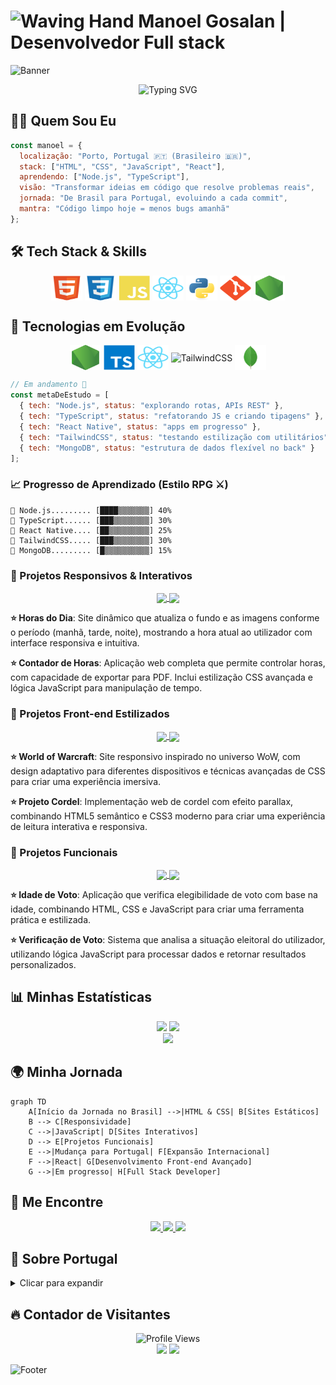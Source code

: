 # <img src="https://raw.githubusercontent.com/Tarikul-Islam-Anik/Animated-Fluent-Emojis/master/Emojis/Hand%20gestures/Waving%20Hand.png" alt="Waving Hand" width="35" height="35" /> Manoel Gosalan | Desenvolvedor Full stack

![Banner](https://capsule-render.vercel.app/api?type=waving&color=0:8257E6,100:FF0080&height=200&section=header&text=Manoel%20Gosalan&fontSize=50&animation=fadeIn&fontAlignY=38&desc=Full%20Stack%20Developer%20|%20Brasil%20→%20Portugal&descAlignY=55&descAlign=62)

<div align="center">
  <img src="https://readme-typing-svg.demolab.com?font=Fira+Code&weight=600&size=22&pause=1000&color=36BCF7FF&center=true&vCenter=true&random=false&width=435&lines=Hello+World!+%F0%9F%8C%8E;Full-Stack+Developer+%F0%9F%92%BB;C%C3%B3digo+limpo%2C+interfaces+top+%F0%9F%94%A5;Always+learning+%F0%9F%93%9A;Rank+SSS+Adventurer+%F0%9F%8E%AE" alt="Typing SVG" />
</div>

## 🧙‍♂️ Quem Sou Eu

```javascript
const manoel = {
  localização: "Porto, Portugal 🇵🇹 (Brasileiro 🇧🇷)",
  stack: ["HTML", "CSS", "JavaScript", "React"],
  aprendendo: ["Node.js", "TypeScript"],
  visão: "Transformar ideias em código que resolve problemas reais",
  jornada: "De Brasil para Portugal, evoluindo a cada commit",
  mantra: "Código limpo hoje = menos bugs amanhã"
};
```

## 🛠️ Tech Stack & Skills

<div align="center" style="display: inline_block">
  <img align="center" alt="HTML" height="40" width="50" src="https://raw.githubusercontent.com/devicons/devicon/master/icons/html5/html5-original.svg">
  <img align="center" alt="CSS" height="40" width="50" src="https://raw.githubusercontent.com/devicons/devicon/master/icons/css3/css3-original.svg">
  <img align="center" alt="JavaScript" height="40" width="50" src="https://raw.githubusercontent.com/devicons/devicon/master/icons/javascript/javascript-plain.svg">
  <img align="center" alt="React" height="40" width="50" src="https://raw.githubusercontent.com/devicons/devicon/master/icons/react/react-original.svg">
  <img align="center" alt="Python" height="40" width="50" src="https://raw.githubusercontent.com/devicons/devicon/master/icons/python/python-original.svg">
  <img align="center" alt="Git" height="40" width="50" src="https://raw.githubusercontent.com/devicons/devicon/master/icons/git/git-original.svg">
  <img align="center" alt="Node.js" height="40" width="50" src="https://raw.githubusercontent.com/devicons/devicon/master/icons/nodejs/nodejs-original.svg">
</div>

## 🌱 Tecnologias em Evolução

<div align="center" style="display: inline_block">
  <img align="center" alt="Node.js" height="40" width="50" src="https://raw.githubusercontent.com/devicons/devicon/master/icons/nodejs/nodejs-original.svg">
  <img align="center" alt="TypeScript" height="40" width="50" src="https://raw.githubusercontent.com/devicons/devicon/master/icons/typescript/typescript-original.svg">
  <img align="center" alt="React Native" height="40" width="50" src="https://raw.githubusercontent.com/devicons/devicon/master/icons/react/react-original.svg">
  <img align="center" alt="TailwindCSS" height="40" width="50" src="https://www.vectorlogo.zone/logos/tailwindcss/tailwindcss-icon.svg">
  <img align="center" alt="MongoDB" height="40" width="50" src="https://raw.githubusercontent.com/devicons/devicon/master/icons/mongodb/mongodb-original.svg">
</div>

```js
// Em andamento 🚀
const metaDeEstudo = [
  { tech: "Node.js", status: "explorando rotas, APIs REST" },
  { tech: "TypeScript", status: "refatorando JS e criando tipagens" },
  { tech: "React Native", status: "apps em progresso" },
  { tech: "TailwindCSS", status: "testando estilização com utilitários" },
  { tech: "MongoDB", status: "estrutura de dados flexível no back" }
];
```

### 📈 Progresso de Aprendizado (Estilo RPG ⚔️)

```plaintext
🧙 Node.js......... [████▒▒▒▒▒▒▒] 40%
🧙 TypeScript...... [███▒▒▒▒▒▒▒▒] 30%
🧙 React Native.... [██▒▒▒▒▒▒▒▒▒] 25%
🧙 TailwindCSS..... [███▒▒▒▒▒▒▒▒] 30%
🧙 MongoDB......... [█▒▒▒▒▒▒▒▒▒▒] 15%
```

### 📱 Projetos Responsivos & Interativos

<div align="center">
  <a href="https://mgosalan-dev.github.io/horas-do-dia" title="Ver Site horas-do-dia">
    <img align="center" src="https://github-readme-stats.vercel.app/api/pin/?username=mgosalan-dev&repo=horas-do-dia&theme=tokyonight" />
  </a>
  <a href="https://mgosalan-dev.github.io/Contador-de-Horas" title="Ver Site Contador-de-Horas">
    <img align="center" src="https://github-readme-stats.vercel.app/api/pin/?username=mgosalan-dev&repo=Contador-de-Horas&theme=tokyonight" />
  </a>
</div>

**⭐ Horas do Dia**: Site dinâmico que atualiza o fundo e as imagens conforme o período (manhã, tarde, noite), mostrando a hora atual ao utilizador com interface responsiva e intuitiva.

**⭐ Contador de Horas**: Aplicação web completa que permite controlar horas, com capacidade de exportar para PDF. Inclui estilização CSS avançada e lógica JavaScript para manipulação de tempo.

### 🎨 Projetos Front-end Estilizados

<div align="center">
  <a href="https://mgosalan-dev.github.io/World-Of-Warcraft" title="Ver site World-Of-Wacraft">
    <img align="center" src="https://github-readme-stats.vercel.app/api/pin/?username=mgosalan-dev&repo=World-Of-Warcraft&theme=tokyonight" />
  </a>
  <a href="https://mgosalan-dev.github.io/Cordel/" title="Ver site Cordel">
  <img align="center" src="https://github-readme-stats.vercel.app/api/pin/?username=mgosalan-dev&repo=Cordel&theme=tokyonight" />
</a>
</div>

**⭐ World of Warcraft**: Site responsivo inspirado no universo WoW, com design adaptativo para diferentes dispositivos e técnicas avançadas de CSS para criar uma experiência imersiva.

**⭐ Projeto Cordel**: Implementação web de cordel com efeito parallax, combinando HTML5 semântico e CSS3 moderno para criar uma experiência de leitura interativa e responsiva.

### 🧠 Projetos Funcionais

<div align="center">
  <a href="https://github.com/mgosalan-dev/Idade-de-Voto-e-Alistamento">
    <img align="center" src="https://github-readme-stats.vercel.app/api/pin/?username=mgosalan-dev&repo=Idade-de-Voto-e-Alistamento&theme=tokyonight" />
  </a>
  <a href="https://github.com/mgosalan-dev/verificacao-de-voto">
    <img align="center" src="https://github-readme-stats.vercel.app/api/pin/?username=mgosalan-dev&repo=verificacao-de-voto&theme=tokyonight" />
  </a>
</div>

**⭐ Idade de Voto**: Aplicação que verifica elegibilidade de voto com base na idade, combinando HTML, CSS e JavaScript para criar uma ferramenta prática e estilizada.

**⭐ Verificação de Voto**: Sistema que analisa a situação eleitoral do utilizador, utilizando lógica JavaScript para processar dados e retornar resultados personalizados.

## 📊 Minhas Estatísticas

<div align="center">
  <img height="180em" src="https://github-readme-stats.vercel.app/api?username=mgosalan-dev&show_icons=true&theme=tokyonight&include_all_commits=true&count_private=true&hide_border=true"/>
  <img height="180em" src="https://github-readme-streak-stats.herokuapp.com/?user=mgosalan-dev&theme=tokyonight&hide_border=true"/>
</div>

<div align="center">
  <img height="180em" src="https://github-readme-stats.vercel.app/api/top-langs/?username=mgosalan-dev&layout=compact&langs_count=7&theme=tokyonight&hide_border=true"/>
</div>

## 🌍 Minha Jornada

```mermaid
graph TD
    A[Início da Jornada no Brasil] -->|HTML & CSS| B[Sites Estáticos]
    B --> C[Responsividade]
    C -->|JavaScript| D[Sites Interativos]
    D --> E[Projetos Funcionais]
    E -->|Mudança para Portugal| F[Expansão Internacional]
    F -->|React| G[Desenvolvimento Front-end Avançado]
    G -->|Em progresso| H[Full Stack Developer]
```

## 📱 Me Encontre

<div align="center">
  <a href="https://instagram.com/manoel_lidio_gosalan" target="_blank">
    <img src="https://img.shields.io/badge/-Instagram-05122A?style=for-the-badge&logo=instagram&logoColor=E4405F">
  </a>
  <a href="https://www.linkedin.com/in/manoel-lidio-gosalan-dos-santos-6954a7263/" target="_blank">
    <img src="https://img.shields.io/badge/-LinkedIn-05122A?style=for-the-badge&logo=linkedin&logoColor=0A66C2">
  </a>
  <a href="mailto:mgosalan.dev@gmail.com" target="_blank">
    <img src="https://img.shields.io/badge/-Gmail-05122A?style=for-the-badge&logo=gmail&logoColor=EA4335">
  </a>
</div>

## 📌 Sobre Portugal

<details>
  <summary>Clicar para expandir</summary>
  
  Atualmente baseado em Porto, Portugal 🇵🇹, estou a expandir meus horizontes profissionais enquanto trago comigo todo o conhecimento e criatividade brasileira. Busco oportunidades para aplicar minhas habilidades no mercado europeu, mantendo as raízes e o estilo de desenvolvimento que aprendi no Brasil.
  
  **Por que Portugal?**
  - Mercado tech em expansão
  - Comunidade de desenvolvedores internacional
  - Qualidade de vida para profissionais de tecnologia
  - Ponte entre culturas brasileira e europeia

</details>

## 🔥 Contador de Visitantes

<div align="center">
  <img src="https://komarev.com/ghpvc/?username=mgosalan-dev&color=blueviolet&style=for-the-badge" alt="Profile Views" />
</div>

<div align="center">
  <img src="https://forthebadge.com/images/badges/built-with-love.svg" />
  <img src="https://forthebadge.com/images/badges/powered-by-coffee.svg" />
</div>

![Footer](https://capsule-render.vercel.app/api?type=waving&color=0:8257E6,100:FF0080&height=120&section=footer)
